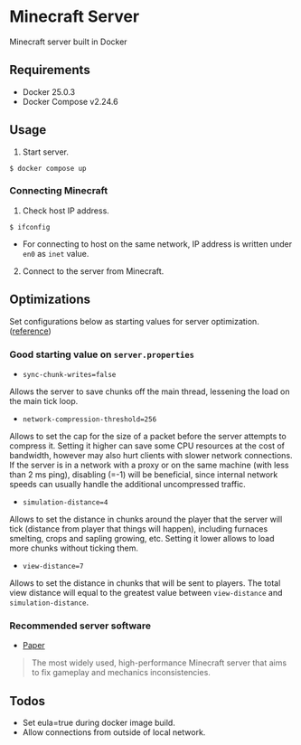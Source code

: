 # Minecraft Server
Minecraft server built in Docker

## Requirements
- Docker 25.0.3
- Docker Compose v2.24.6

## Usage
1. Start server.
```
$ docker compose up
```

### Connecting Minecraft
1. Check host IP address.
```
$ ifconfig
```
- For connecting to host on the same network, IP address is written under `en0` as `inet` value.

2. Connect to the server from Minecraft.

## Optimizations
Set configurations below as starting values for server optimization. ([reference](https://github.com/YouHaveTrouble/minecraft-optimization))

### Good starting value on `server.properties`
- ```sync-chunk-writes=false```

Allows the server to save chunks off the main thread, lessening the load on the main tick loop.

- ```network-compression-threshold=256```

Allows to set the cap for the size of a packet before the server attempts to compress it. Setting it higher can save some CPU resources at the cost of bandwidth, however may also hurt clients with slower network connections. If the server is in a network with a proxy or on the same machine (with less than 2 ms ping), disabling (=-1) will be beneficial, since internal network speeds can usually handle the additional uncompressed traffic.

- ```simulation-distance=4```

Allows to set the distance in chunks around the player that the server will tick (distance from player that things will happen), including furnaces smelting, crops and sapling growing, etc. Setting it lower allows to load more chunks without ticking them.

- ```view-distance=7```

Allows to set the distance in chunks that will be sent to players. The total view distance will equal to the greatest value between `view-distance` and `simulation-distance`.

### Recommended server software
- [Paper](https://github.com/PaperMC/Paper)
> The most widely used, high-performance Minecraft server that aims to fix gameplay and mechanics inconsistencies.

## Todos
- Set eula=true during docker image build.
- Allow connections from outside of local network.
